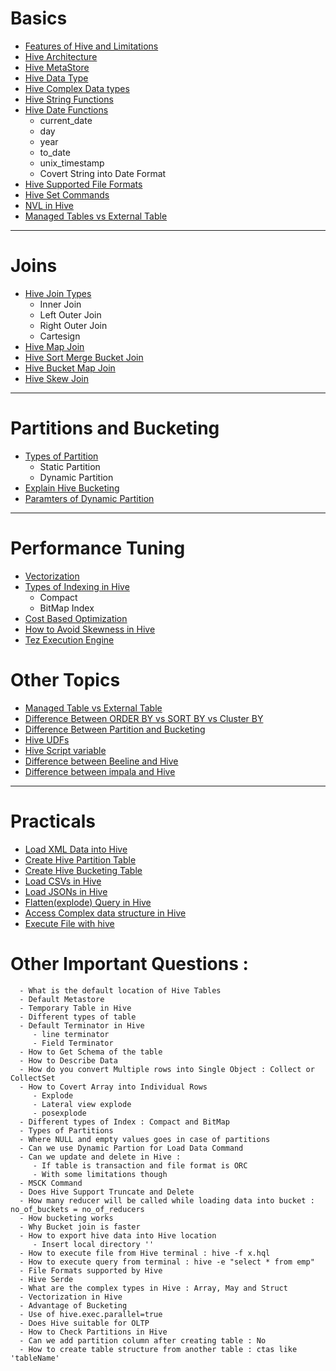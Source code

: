 # Basics

- [Features of Hive and Limitations](https://data-flair.training/blogs/apache-hive-architecture/)
- [Hive Architecture](https://data-flair.training/blogs/apache-hive-metastore/)
- [Hive MetaStore](https://data-flair.training/blogs/apache-hive-metastore/)
- [Hive Data Type](https://cwiki.apache.org/confluence/display/hive/languagemanual+types)
- [Hive Complex Data types](https://data-flair.training/blogs/hive-data-types/)
- [Hive String Functions](https://www.educba.com/hive-string-function/)
- [Hive Date Functions](https://www.educba.com/date-functions-in-hive/?source=leftnav)
    - current_date
    - day
    - year
    - to_date
    - unix_timestamp
    - Covert String into Date Format
- [Hive Supported File Formats](https://dwgeek.com/hive-different-file-formats-text-sequence-rc-avro-orc-parquet-file.html/)
- [Hive Set Commands](http://hadooptutorial.info/hive-interactive-shell-commands/#:~:text=But%20Hive%20SET%20command%20provides,be%20overridden%20by%20Set%20Command.)
- [NVL in Hive](https://stackoverflow.com/questions/52404789/replace-empty-string-in-hive-nvl-and-coalesce-tried)
- [Managed Tables vs External Table](https://data-flair.training/blogs/hive-internal-tables-vs-external-tables/)



----

# Joins

 - [Hive Join Types](https://data-flair.training/blogs/hive-join/)
    - Inner Join
    - Left Outer Join
    - Right Outer Join
    - Cartesign
 - [Hive Map Join](https://data-flair.training/blogs/map-join-in-hive/)
 - [Hive Sort Merge Bucket Join](https://data-flair.training/blogs/hive-sort-merge-bucket-join/)
 - [Hive Bucket Map Join](https://data-flair.training/blogs/bucket-map-join/)
 - [Hive Skew Join](https://data-flair.training/blogs/hive-sort-merge-bucket-join/)

------

# Partitions and Bucketing

- [Types of Partition](https://data-flair.training/blogs/apache-hive-partitions/)
  - Static Partition
  - Dynamic Partition
- [Explain Hive Bucketing](https://data-flair.training/blogs/bucketing-in-hive/)
- [Paramters of Dynamic Partition](https://stackoverflow.com/questions/24238583/hive-dynamic-partitioning)

---------------

# Performance Tuning

 - [Vectorization](https://cwiki.apache.org/confluence/display/hive/vectorized+query+execution)
 - [Types of Indexing in Hive](https://cwiki.apache.org/confluence/display/Hive/LanguageManual+Indexing)
    - Compact 
    - BitMap Index
 - [Cost Based Optimization](https://data-flair.training/blogs/hive-optimization-techniques/)
 - [How to Avoid Skewness in Hive](https://data-flair.training/blogs/skew-join-in-hive/)
 - [Tez Execution Engine](https://stackoverflow.com/questions/41630987/tez-execution-engine-vs-mapreduce-execution-engine-in-hive)



# Other Topics

 - [Managed Table vs External Table](https://cwiki.apache.org/confluence/display/Hive/Managed+vs.+External+Tables)
 - [Difference Between ORDER BY vs SORT BY vs Cluster BY](https://cwiki.apache.org/confluence/display/Hive/LanguageManual+SortBy)
 - [Difference Between Partition and Bucketing](https://stackoverflow.com/questions/19128940/what-is-the-difference-between-partitioning-and-bucketing-a-table-in-hive) 
 - [Hive UDFs](https://data-flair.training/blogs/hive-udf/)
 - [Hive Script variable](https://stackoverflow.com/questions/12464636/how-to-set-variables-in-hive-scripts)
 - [Difference between Beeline and Hive](https://docs.cloudera.com/HDPDocuments/HDP2/HDP-2.3.2/bk_dataintegration/content/beeline-vs-hive-cli.html)
 - [Difference between impala and Hive](https://data-flair.training/blogs/impala-vs-hive/)

------------------

# Practicals

 - [Load XML Data into Hive](https://stackoverflow.com/questions/15894110/how-to-load-xml-data-file-into-hive-table)
 - [Create Hive Partition Table](https://www.edupristine.com/blog/hive-partitions-example)
 - [Create Hive Bucketing Table](https://www.javatpoint.com/bucketing-in-hive)
 - [Load CSVs in Hive](https://sparkbyexamples.com/apache-hive/hive-load-csv-file-into-table/)
 - [Load JSONs in Hive](https://stackoverflow.com/questions/41453646/loading-json-file-in-hive-table)
 - [Flatten(explode) Query in Hive](https://www.projectpro.io/recipes/explain-use-of-explode-and-lateral-view-hive)
 - [Access Complex data structure in Hive](https://www.edureka.co/community/51200/hive-complex-data-types)
 - [Execute File with hive](https://community.cloudera.com/t5/Support-Questions/How-to-run-all-of-hive-queries-in-a-file-in-one-go/td-p/121367)


# Other Important Questions :

      - What is the default location of Hive Tables
      - Default Metastore
      - Temporary Table in Hive
      - Different types of table
      - Default Terminator in Hive 
         - line terminator
         - Field Terminator
      - How to Get Schema of the table
      - How to Describe Data
      - How do you convert Multiple rows into Single Object : Collect or CollectSet
      - How to Covert Array into Individual Rows 
         - Explode
         - Lateral view explode
         - posexplode
      - Different types of Index : Compact and BitMap
      - Types of Partitions
      - Where NULL and empty values goes in case of partitions
      - Can we use Dynamic Partion for Load Data Command
      - Can we update and delete in Hive : 
         - If table is transaction and file format is ORC
         - With some limitations though
      - MSCK Command
      - Does Hive Support Truncate and Delete
      - How many reducer will be called while loading data into bucket : no_of_buckets = no_of_reducers
      - How bucketing works
      - Why Bucket join is faster
      - How to export hive data into Hive location 
         - Insert local directory ''
      - How to execute file from Hive terminal : hive -f x.hql
      - How to execute query from terminal : hive -e "select * from emp"
      - File Formats supported by Hive
      - Hive Serde
      - What are the complex types in Hive : Array, May and Struct
      - Vectorization in Hive 
      - Advantage of Bucketing
      - Use of hive.exec.parallel=true
      - Does Hive suitable for OLTP
      - How to Check Partitions in Hive
      - Can we add partition column after creating table : No
      - How to create table structure from another table : ctas like 'tableName'